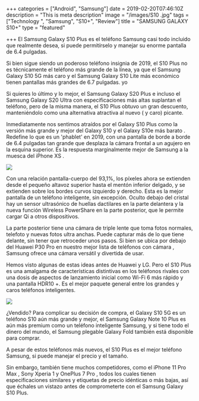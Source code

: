 +++
categories = ["Android", "Samsung"]
date = 2019-02-20T07:46:10Z
description = "This is meta description"
image = "/images/S10 .jpg"
tags = ["Technology ", "Samsung", "S10+", "Review"]
title = "SAMSUNG GALAXY S10+"
type = "featured"

+++
El Samsung Galaxy S10 Plus es el teléfono Samsung casi todo incluido que realmente desea, si puede permitírselo y manejar su enorme pantalla de 6.4 pulgadas.

Si bien sigue siendo un poderoso teléfono insignia de 2019, el S10 Plus no es técnicamente el teléfono más grande de la línea, ya que el Samsung Galaxy S10 5G más caro y el Samsung Galaxy S10 Lite más económico tienen pantallas más grandes de 6.7 pulgadas. yo

Si quieres lo último y lo mejor, el Samsung Galaxy S20 Plus e incluso el Samsung Galaxy S20 Ultra con especificaciones más altas suplantan el teléfono, pero de la misma manera, el S10 Plus obtuvo un gran descuento, manteniéndolo como una alternativa atractiva al nuevo ( y caro) picante.

Inmediatamente nos sentimos atraídos por el Galaxy S10 Plus como la versión más grande y mejor del Galaxy S10 y el Galaxy S10e más barato . Redefine lo que es un 'phablet' en 2019, con una pantalla de borde a borde de 6.4 pulgadas tan grande que desplaza la cámara frontal a un agujero en la esquina superior. Es la respuesta marginalmente mejor de Samsung a la muesca del iPhone XS .

![](https://images.samsung.com/cl/smartphones/galaxy-s10/design/images/galaxy-s10_design_colors_glass.jpg)

Con una relación pantalla-cuerpo del 93,1%, los píxeles ahora se extienden desde el pequeño altavoz superior hasta el mentón inferior delgado, y se extienden sobre los bordes curvos izquierdo y derecho. Esta es la mejor pantalla de un teléfono inteligente, sin excepción. Oculto debajo del cristal hay un sensor ultrasónico de huellas dactilares en la parte delantera y la nueva función Wireless PowerShare en la parte posterior, que le permite cargar Qi a otros dispositivos.

La parte posterior tiene una cámara de triple lente que toma fotos normales, telefoto y nuevas fotos ultra anchas. Puede capturar más de lo que tiene delante, sin tener que retroceder unos pasos. Si bien se ubica por debajo del Huawei P30 Pro en nuestro mejor lista de teléfonos con cámara , Samsung ofrece una cámara versátil y divertida de usar.

Hemos visto algunas de estas ideas antes de Huawei y LG. Pero el S10 Plus es una amalgama de características distintivas en los teléfonos rivales con una dosis de aspectos de lanzamiento inicial como Wi-Fi 6 más rápido y una pantalla HDR10 +. Es el mejor paquete general entre los grandes y caros teléfonos inteligentes.

![](https://images.samsung.com/cl/smartphones/galaxy-s10/design/images/galaxy-s10_design_amoled_video-end.jpg)

¿Vendido? Para complicar su decisión de compra, el Galaxy S10 5G es un teléfono S10 aún más grande y mejor, el Samsung Galaxy Note 10 Plus es aún más premium como un teléfono inteligente Samsung, y si tiene todo el dinero del mundo, el Samsung plegable Galaxy Fold también está disponible para comprar.

A pesar de estos teléfonos más nuevos, el S10 Plus es el mejor teléfono Samsung, si puede manejar el precio y el tamaño.

Sin embargo, también tiene muchos competidores, como el iPhone 11 Pro Max , Sony Xperia 1 y OnePlus 7 Pro , todos los cuales tienen especificaciones similares y etiquetas de precio idénticas o más bajas, así que échales un vistazo antes de comprometerte con el Samsung Galaxy S10 Plus.